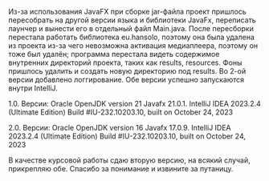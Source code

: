 Из-за использования JavaFX при сборке jar-файла проект пришлось пересобрать на другой версии языка и библиотеки JavaFx, переписать лаунчер
и вынести его в отдельный файл Main.java. После пересборки перестала работать библиотека eu.hansolo, поэтому она была удалена из проекта
из-за чего невозможна активация медиаплеера, поэтому он тоже был удалён; программа перестала видеть содержимое внутренних директорий
проекта, таких как results, resources. Фоны пришлось удалить и создать новую директорию под results. Во 2-ой версии добавлено логгирование.
Обе версии успешно запускаются внутри IntelliJ.

1.0.
Версии:
Oracle OpenJDK version 21
Javafx 21.0.1.
IntelliJ IDEA 2023.2.4 (Ultimate Edition)
Build #IU-232.10203.10, built on October 24, 2023


2.0.
Версии:
Oracle OpenJDK version 16
Javafx 17.0.9.
IntelliJ IDEA 2023.2.4 (Ultimate Edition)
Build #IU-232.10203.10, built on October 24, 2023

В качестве курсовой работы сдаю вторую версию, на всякий случай, прикрепляю обе. Спасибо за понимание и извините за путаницу.
